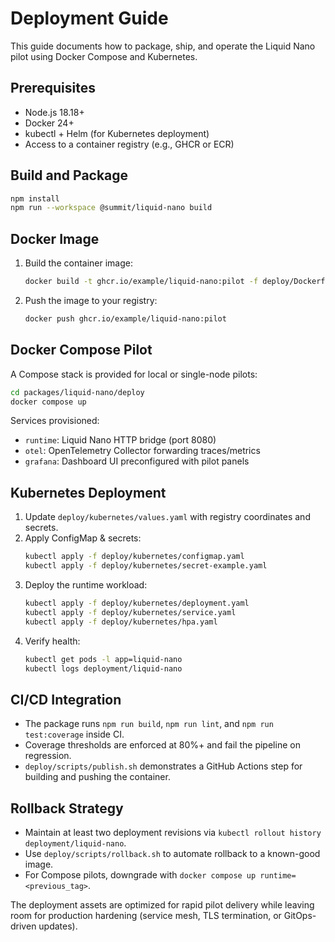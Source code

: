 # Deployment Guide

This guide documents how to package, ship, and operate the Liquid Nano pilot using Docker Compose and Kubernetes.

## Prerequisites

- Node.js 18.18+
- Docker 24+
- kubectl + Helm (for Kubernetes deployment)
- Access to a container registry (e.g., GHCR or ECR)

## Build and Package

```bash
npm install
npm run --workspace @summit/liquid-nano build
```

## Docker Image

1. Build the container image:
   ```bash
   docker build -t ghcr.io/example/liquid-nano:pilot -f deploy/Dockerfile .
   ```
2. Push the image to your registry:
   ```bash
   docker push ghcr.io/example/liquid-nano:pilot
   ```

## Docker Compose Pilot

A Compose stack is provided for local or single-node pilots:

```bash
cd packages/liquid-nano/deploy
docker compose up
```

Services provisioned:

- `runtime`: Liquid Nano HTTP bridge (port 8080)
- `otel`: OpenTelemetry Collector forwarding traces/metrics
- `grafana`: Dashboard UI preconfigured with pilot panels

## Kubernetes Deployment

1. Update `deploy/kubernetes/values.yaml` with registry coordinates and secrets.
2. Apply ConfigMap & secrets:
   ```bash
   kubectl apply -f deploy/kubernetes/configmap.yaml
   kubectl apply -f deploy/kubernetes/secret-example.yaml
   ```
3. Deploy the runtime workload:
   ```bash
   kubectl apply -f deploy/kubernetes/deployment.yaml
   kubectl apply -f deploy/kubernetes/service.yaml
   kubectl apply -f deploy/kubernetes/hpa.yaml
   ```
4. Verify health:
   ```bash
   kubectl get pods -l app=liquid-nano
   kubectl logs deployment/liquid-nano
   ```

## CI/CD Integration

- The package runs `npm run build`, `npm run lint`, and `npm run test:coverage` inside CI.
- Coverage thresholds are enforced at 80%+ and fail the pipeline on regression.
- `deploy/scripts/publish.sh` demonstrates a GitHub Actions step for building and pushing the container.

## Rollback Strategy

- Maintain at least two deployment revisions via `kubectl rollout history deployment/liquid-nano`.
- Use `deploy/scripts/rollback.sh` to automate rollback to a known-good image.
- For Compose pilots, downgrade with `docker compose up runtime=<previous_tag>`.

The deployment assets are optimized for rapid pilot delivery while leaving room for production hardening (service mesh, TLS termination, or GitOps-driven updates).
